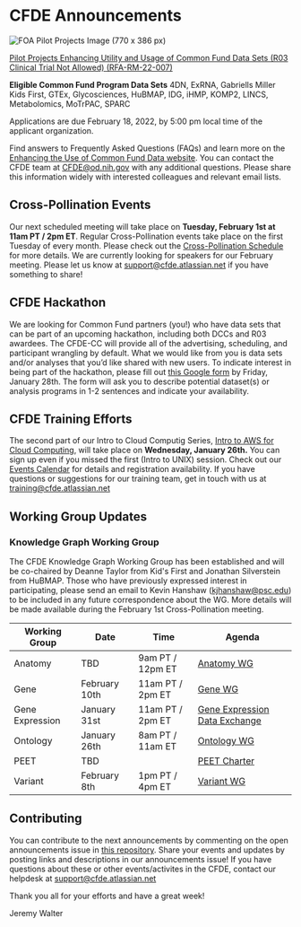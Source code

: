# CFDE Announcements

![FOA Pilot Projects Image (770 x 386 px)](https://user-images.githubusercontent.com/40613731/150843031-8b55d8be-fca4-42ea-94b1-80a8925365d0.png)

[Pilot Projects Enhancing Utility and Usage of Common Fund Data Sets (R03 Clinical Trial Not Allowed) (RFA-RM-22-007) ](https://grants.nih.gov/grants/guide/rfa-files/RFA-RM-22-007.html)

__Eligible Common Fund Program Data Sets__
4DN, ExRNA, Gabriells Miller Kids First, GTEx, Glycosciences, HuBMAP, IDG, iHMP, KOMP2, LINCS, Metabolomics, MoTrPAC, SPARC

Applications are due February 18, 2022, by 5:00 pm local time of the applicant organization. 

Find answers to Frequently Asked Questions (FAQs) and learn more on the [Enhancing the Use of Common Fund Data website](https://commonfund.nih.gov/datause). You can contact the CFDE team at CFDE@od.nih.gov with any additional questions.  Please share this information widely with interested colleagues and relevant email lists. 

## Cross-Pollination Events
Our next scheduled meeting will take place on **Tuesday, February 1st at 11am PT / 2pm ET**.  Regular Cross-Pollination events take place on the first Tuesday of every month. Please check out the  [Cross-Pollination Schedule](https://docs.google.com/spreadsheets/d/1hQAeOLkivUZZnwZ_KxfGw3neezMaWbrPk9nnFiKfQGA/edit?usp=sharing) for more details. We are currently looking for speakers for our February meeting. Please let us know at support@cfde.atlassian.net if you have something to share!

## CFDE Hackathon
We are looking for Common Fund partners (you!) who have data sets that can be part of an upcoming hackathon, including both DCCs and R03 awardees. The CFDE-CC will provide all of the advertising, scheduling, and participant wrangling by default. What we would like from you is data sets and/or analyses that you’d like shared with new users. To indicate interest in being part of the hackathon, please fill out [this Google form](https://docs.google.com/forms/d/e/1FAIpQLScYpOiA9uXtT0vc-VY0TYKkZ0fArRgfE1dbdPsufEiFBAqLIg/viewform) by Friday, January 28th. The form will ask you to describe potential dataset(s) or analysis programs in 1-2 sentences and indicate your availability.

## CFDE Training Efforts
The second part of our Intro to Cloud Computig Series, [Intro to AWS for Cloud Computing](https://www.nih-cfde.org/events/introduction-to-amazon-web-services-3/?pk_campaign=anc), will take place on **Wednesday, January 26th.** You can sign up even if you missed the first (Intro to UNIX) session. Check out our [Events Calendar](https://www.nih-cfde.org/events/) for details and registration availability. If you have questions or suggestions for our training team, get in touch with us at training@cfde.atlassian.net

## Working Group Updates

### Knowledge Graph Working Group
The CFDE Knowledge Graph Working Group has been established and will be co-chaired by Deanne Taylor from Kid's First and Jonathan Silverstein from HuBMAP. Those who have previously expressed interest in participating, please send an email to Kevin Hanshaw (kjhanshaw@psc.edu) to be included in any future correspondence about the WG. More details will be made available during the February 1st Cross-Pollination meeting. 

| Working Group | Date | Time | Agenda |
| ----------------- | ----- | ----- | --------- | 
Anatomy | TBD | 9am PT / 12pm ET | [Anatomy WG](https://docs.google.com/document/d/1K5L9WllqaABbr4MGO21ogDELyvtpVrD31wbvSNhx6ys/edit?usp=sharing)
Gene | February 10th | 11am PT / 2pm ET | [Gene WG](https://drive.google.com/file/d/18QXDCFkHTVF2LTvab-wz9CprHxegP6VU/view) |
Gene Expression | January 31st | 11am PT / 2pm ET | [Gene Expression Data Exchange](https://docs.google.com/document/d/1XVe7qPOOvADdxXI3m4pIwhKYf0qUxcYUMUz2vTdDL8I/edit) |
Ontology | January 26th | 8am PT / 11am ET | [Ontology WG](https://docs.google.com/document/d/1VoHHBeWfol6XNJa3kzOnOFuTaIrcLYbqKYQcOnj1oh4/edit?usp=sharing) |
PEET | TBD | | [PEET Charter](https://docs.google.com/document/d/1mtAlTCu6S-9kQ-7sIp7LHIXbDpi6rFT105Eh5ICeT2w/edit) |
Variant | February 8th | 1pm PT / 4pm ET | [Variant WG](https://docs.google.com/document/d/1c3bxCKCRTWtvZopSLOT2iZsetylKtqdilfF1hB1thFQ/edit)

## Contributing
You can contribute to the next announcements by commenting on the open announcements issue in [this repository](https://github.com/nih-cfde/announcements/issues). Share your events and updates by posting links and descriptions in our announcements issue! If you have questions about these or other events/activites in the CFDE, contact our helpdesk at support@cfde.atlassian.net

Thank you all for your efforts and have a great week!

Jeremy Walter

